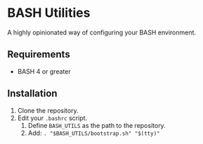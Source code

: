 BASH Utilities
==============

A highly opinionated way of configuring your BASH environment.

Requirements
------------

- BASH 4 or greater

Installation
------------

1. Clone the repository.
2. Edit your `.bashrc` script.
    1. Define `BASH_UTILS` as the path to the repository.
    2. Add: `. "$BASH_UTILS/bootstrap.sh" "$(tty)"`
